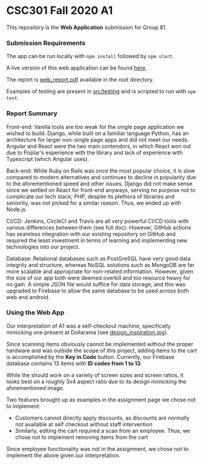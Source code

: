 # CSC301 Fall 2020 A1
This repository is the **Web Application** submission for Group 81.

### Submission Requirements
The app can be run locally with `npm install` followed by `npm start`.

A live version of this web application can be found [here](https://csc301-fall-2020.github.io/assignment-1-81-fsq-poplar-mangoyogurt-web/).

The report is [web_report.pdf](https://github.com/csc301-fall-2020/assignment-1-81-fsq-poplar-mangoyogurt-web/blob/master/web_report.pdf) available in the root directory.

Examples of testing are present in [src/testing](https://github.com/csc301-fall-2020/assignment-1-81-fsq-poplar-mangoyogurt-web/tree/master/src/testing) and is scripted to run with `npm test`.

### Report Summary
Front-end: Vanilla tools are too weak for the single page application we wished to build. Django, while built on a familiar language Python, has an architecture for larger non-single page apps and did not meet our needs. Angular and React were the two main contendors, in which React won out due to Poplar's experience with the library and lack of experience with Typescript (which Angular uses).

Back-end: While Ruby on Rails was once the most popular choice, it is slow compared to modern alternatives and continues to decline in popularity due to the aforementioned speed and other issues. Django did not make sense since we settled on React for front-end anyways, serving no purpose not to complicate our tech stack; PHP, despite its plethora of libraries and seniority, was not picked for a similar reason. Thus, we ended up with Node.js.

CI/CD: Jenkins, CircleCI and Travis are all very powerful CI/CD tools with various differences between them (see full doc). However, GitHub actions has seamless integration with our existing repository on GitHub and required the least investment in terms of learning and implementing new technologies into our project.

Database: Relational databases such as PostGreSQL have very good data integrity and structure, whereas NoSQL solutions such as MongoDB are far more scalable and appropriate for non-related information. However, given the size of our app both were deemed overkill and too resource heavy for no gain. A simple JSON file would suffice for data storage, and this was upgraded to Firebase to allow the same database to be used across both web and android.

### Using the Web App
Our interpretation of A1 was a self-checkout machine, specifically mimicking one present at Dollarama (see [design_inspiration.jpg](https://github.com/csc301-fall-2020/assignment-1-81-fsq-poplar-mangoyogurt-web/blob/master/design_inspiration.jpg)). 

Since scanning items obviously cannot be implemented without the proper hardware and was outside the scope of this project, adding items to the cart is accomplished by the **Key in Code** button. Currently, our Firebase database contains 13 items with **ID codes from 1 to 13**.

While the should work on a variety of screen sizes and screen ratios, it looks best on a roughly 3x4 aspect ratio due to its design mimicking the aforementioned image.

Two features brought up as examples in the assignment page we chose not to implement:
  - Customers cannot directly apply discounts, as discounts are normally not available at self checkout without staff intervention
  - Similarly, editing the cart required a scan from an employee. Thus, we chose not to implement removing items from the cart

Since employee functionality was not in the assignment, we chose not to implement the above given our interpretation.
